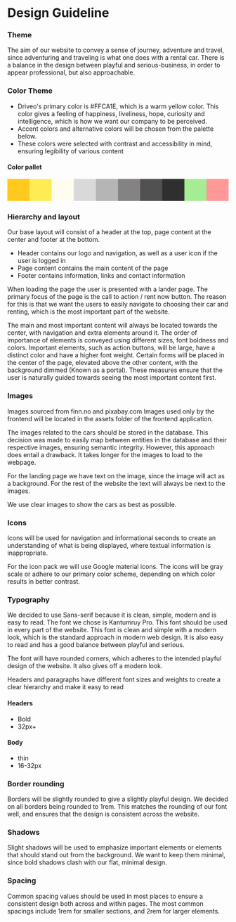 # Design Guideline

### Theme
The aim of our website to convey a sense of journey, adventure and travel, since adventuring and traveling is what one does with a rental car.
There is a balance in the design between playful and serious-business, in order to appear professional, but also approachable.


### Color Theme
- Driveo's primary color is #FFCA1E, which is a warm yellow color.
This color gives a feeling of happiness, liveliness, hope, curiosity and intelligence, which is how we want our company to be perceived.
- Accent colors and alternative colors will be chosen from the palette below. 
- These colors were selected with contrast and accessibility in mind, ensuring legibility of various content
#### Color pallet
![Image of color gradients from primary color](/assets/colors.jpg)

### Hierarchy and layout
Our base layout will consist of a header at the top, page content at the center and footer at the bottom. 
- Header contains our logo and navigation, as well as a user icon if the user is logged in
- Page content contains the main content of the page
- Footer contains information, links and contact information

When loading the page the user is presented with a lander page. The primary focus of the page is the call to action / rent 
now button. The reason for this is that we want the users to easily navigate to choosing their car and renting, which is the most important part of the website.

The main and most important content will always be located towards the center, with navigation and extra elements around it.
The order of importance of elements is conveyed using different sizes, font boldness and colors. Important elements, such as action buttons, will be large, have a distinct color and have a higher font weight.
Certain forms will be placed in the center of the page, elevated above the other content, with the background dimmed (Known as a portal).
These measures ensure that the user is naturally guided towards seeing the most important content first.

### Images
Images sourced from finn.no and pixabay.com
Images used only by the frontend will be located in the assets folder of the frontend application.

The images related to the cars should be stored in the database. This decision was made to easily map between entities in the database and their respective images, ensuring semantic integrity.
However, this approach does entail a drawback. It takes longer for the images to load to the webpage.

For the landing page we have text on the image, since the image will act as a background. For the rest of the website the text will always be next to the images.

We use clear images to show the cars as best as possible.

### Icons
Icons will be used for navigation and informational seconds to create an understanding of what is being displayed, where textual information is inappropriate.

For the icon pack we will use Google material icons.
The icons will be gray scale or adhere to our primary color scheme, depending on which color results in better contrast.

### Typography
We decided to use Sans-serif because it is clean, simple, modern and is easy to read. The font we chose is Kantumruy Pro. This font should be used in every part of the website.
This font is clean and simple with a modern look, which is the standard approach in modern web design.
It is also easy to read and has a good balance between playful and serious.

The font will have rounded corners, which adheres to the intended playful design of the website.
It also gives off a modern look.

Headers and paragraphs have different font sizes and weights to create a clear hierarchy and make it easy to read

#### Headers
- Bold
- 32px+

#### Body
- thin
- 16-32px

### Border rounding
Borders will be slightly rounded to give a slightly playful design. We decided on all borders being rounded to 1rem.
This matches the rounding of our font well, and ensures that the design is consistent across the website.

### Shadows
Slight shadows will be used to emphasize important elements or elements that should stand out from the background.
We want to keep them minimal, since bold shadows clash with our flat, minimal design.

### Spacing
Common spacing values should be used in most places to ensure a consistent design both across and within pages. The most common spacings include 1rem for smaller sections, and 2rem for larger elements.
